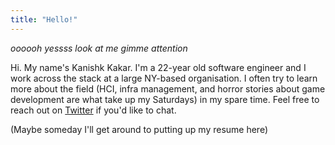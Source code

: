```yaml
---
title: "Hello!"
---
```


_oooooh yessss look at me gimme attention_

Hi. My name's Kanishk Kakar. I'm a 22-year old software engineer and I work across the stack at a large NY-based organisation. I often try to learn more about the field (HCI, infra management, and horror stories about game development are what take up my Saturdays) in my spare time. Feel free to reach out on [Twitter](https://twitter.com/kanishk_kakar) if you'd like to chat. 

(Maybe someday I'll get around to putting up my resume here)